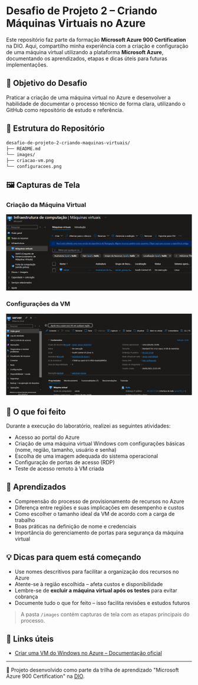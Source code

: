 # Desafio de Projeto 2 – Criando Máquinas Virtuais no Azure

Este repositório faz parte da formação **Microsoft Azure 900 Certification** na DIO. Aqui, compartilho minha experiência com a criação e configuração de uma máquina virtual utilizando a plataforma **Microsoft Azure**, documentando os aprendizados, etapas e dicas úteis para futuras implementações.

## 🧠 Objetivo do Desafio

Praticar a criação de uma máquina virtual no Azure e desenvolver a habilidade de documentar o processo técnico de forma clara, utilizando o GitHub como repositório de estudo e referência.

## 📁 Estrutura do Repositório
```
desafio-de-projeto-2-criando-maquinas-virtuais/
├── README.md
└── images/
├── criacao-vm.png
└── configuracoes.png
```

## 🖼️ Capturas de Tela

### Criação da Máquina Virtual
![Criação da VM](./images/criacao-vm.png)

### Configurações da VM
![Configurações da VM](./images/configuracoes.png)


## 🚀 O que foi feito

Durante a execução do laboratório, realizei as seguintes atividades:

- Acesso ao portal do Azure
- Criação de uma máquina virtual Windows com configurações básicas (nome, região, tamanho, usuário e senha)
- Escolha de uma imagem adequada do sistema operacional
- Configuração de portas de acesso (RDP)
- Teste de acesso remoto à VM criada

## 📄 Aprendizados

- Compreensão do processo de provisionamento de recursos no Azure
- Diferença entre regiões e suas implicações em desempenho e custos
- Como escolher o tamanho ideal da VM de acordo com a carga de trabalho
- Boas práticas na definição de nome e credenciais
- Importância do gerenciamento de portas para segurança da máquina virtual

## 💡 Dicas para quem está começando

- Use nomes descritivos para facilitar a organização dos recursos no Azure
- Atente-se à região escolhida – afeta custos e disponibilidade
- Lembre-se de **excluir a máquina virtual após os testes** para evitar cobrança
- Documente tudo o que for feito – isso facilita revisões e estudos futuros




> A pasta `/images` contém capturas de tela com as etapas principais do processo.

## 🔗 Links úteis

- [Criar uma VM do Windows no Azure – Documentação oficial](https://learn.microsoft.com/pt-br/azure/virtual-machines/windows/quick-create-portal)

---

📌 Projeto desenvolvido como parte da trilha de aprendizado "Microsoft Azure 900 Certification" na [DIO](https://www.dio.me/).

